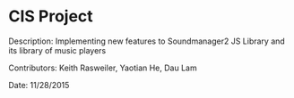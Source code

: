 # CIS Project
<p>Description: Implementing new features to Soundmanager2 JS Library and its library of music players</p>
<p>Contributors: Keith Rasweiler, Yaotian He, Dau Lam </p>
<p>Date: 11/28/2015</p>